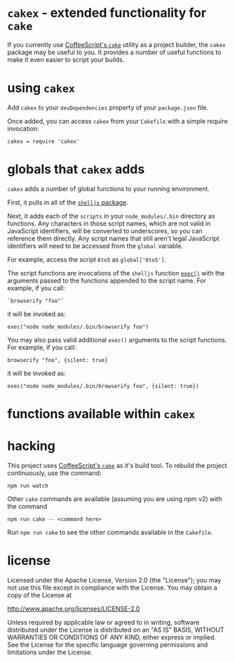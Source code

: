 `cakex` - extended functionality for `cake`
================================================================================

If you currently use [CoffeeScript's `cake`](http://coffeescript.org/#cake)
utility as a project builder, the `cakex` package may be useful to you.  It
provides a number of useful functions to make it even easier to script your
builds.



using `cakex`
================================================================================

Add `cakex` to your `devDependencies` property of your `package.json` file.

Once added, you can access `cakex` from your `Cakefile` with a simple
require invocation:

    cakex = require 'cakex'


globals that `cakex` adds
================================================================================

`cakex` adds a number of global functions to your running environment.

First, it pulls in all of the
[`shelljs` package](http://documentup.com/arturadib/shelljs).

Next, it adds each of the `scripts` in your `node_modules/.bin` directory as
functions.  Any characters in those script names, which are not valid in
JavaScript identifiers, will be converted to underscores, so you can reference
them directly.  Any script names that still aren't legal
JavaScript identifiers will need to be accessed from the `global`
variable.  

For example, access the script `6to5` as `global['6to5']`.

The script functions are invocations of the `shelljs` function
[`exec()`](http://documentup.com/arturadib/shelljs#command-reference/exec-command-options-callback)
with the arguments passed to the functions appended to the script name. For
example, if you call:

    `browserify "foo"`

it will be invoked as:

    exec("node node_modules/.bin/browserify foo")

You may also pass valid additional `exec()` arguments to the script functions.
For example, if you call:

    browserify "foo", {silent: true}

it will be invoked as:

    exec("node node_modules/.bin/browserify foo", {silent: true})



functions available within `cakex`
================================================================================





hacking
================================================================================

This project uses [CoffeeScript's `cake`](http://coffeescript.org/#cake) as it's
build tool.  To rebuild the project continuously, use the command:

    npm run watch

Other `cake` commands are available (assuming you are using npm v2) with
the command

    npm run cake -- <command here>

Run `npm run cake` to see the other commands available in the `Cakefile`.



license
================================================================================

Licensed under the Apache License, Version 2.0 (the "License");
you may not use this file except in compliance with the License.
You may obtain a copy of the License at

<http://www.apache.org/licenses/LICENSE-2.0>

Unless required by applicable law or agreed to in writing, software
distributed under the License is distributed on an "AS IS" BASIS,
WITHOUT WARRANTIES OR CONDITIONS OF ANY KIND, either express or implied.
See the License for the specific language governing permissions and
limitations under the License.
